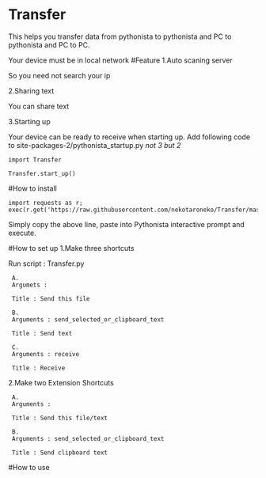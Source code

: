 # Transfer

This helps you transfer data from pythonista to pythonista and PC to pythonista and PC to PC.

Your device must be in local network
#Feature
1.Auto scaning server

So you need not search your ip

2.Sharing text

You can share text

3.Starting up

Your device can be ready to receive when starting up.
Add following code to site-packages-2/pythonista_startup.py *not 3 but 2*

~~~~
import Transfer

Transfer.start_up()
~~~~

#How to install
```
import requests as r; exec(r.get('https://raw.githubusercontent.com/nekotaroneko/Transfer/master/Installer.py').text)
```
Simply copy the above line, paste into Pythonista interactive prompt and
execute.


#How to set up
1.Make three shortcuts

Run script : Transfer.py

     A.
     Argumets :

     Title : Send this file

     B.
     Arguments : send_selected_or_clipboard_text

     Title : Send text

     C.
     Arguments : receive
     
     Title : Receive

2.Make two Extension Shortcuts
     
     A.
     Arguments : 

     Title : Send this file/text

     B.
     Arguments : send_selected_or_clipboard_text
     
     Title : Send clipboard text

#How to use 
